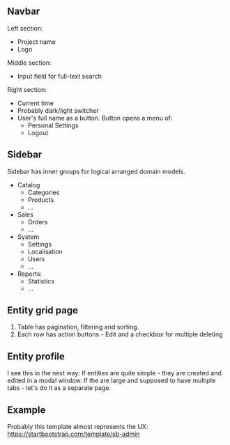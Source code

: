 ## Navbar

Left section:
- Project name
- Logo

Middle section:
- Input field for full-text search

Right section:
- Current time
- Probably dark/light switcher
- User's full name as a button. Button opens a menu of:
  - Personal Settings
  - Logout
		
## Sidebar

Sidebar has inner groups for logical arranged domain models.
- Catalog
	- Categories
	- Products
	- ...
- Sales
	- Orders
	- ...
- System
	- Settings
	- Localisation
	- Users
	- ...
- Reports:
	- Statistics
	- ...
	
## Entity grid page
1. Table has pagination, filtering and sorting.
2. Each row has action buttons - Edit and a checkbox for multiple deleting

## Entity profile
I see this in the next way: If entities are quite simple - they are created and edited in a modal window. If the are large and supposed to have multiple tabs - let's do it as a separate page.

## Example
Probably this template almost represents the UX: https://startbootstrap.com/template/sb-admin
